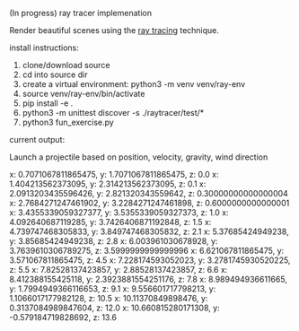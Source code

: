 (In progress) ray tracer implemenation

Render beautiful scenes using the [ray tracing](https://en.wikipedia.org/wiki/Ray_tracing_(graphics)) technique.

install instructions:

1. clone/download source
2. cd into source dir
3. create a virtual environment: python3 -m venv venv/ray-env
4. source venv/ray-env/bin/activate
5. pip install -e .
6. python3 -m unittest discover -s ./raytracer/test/*
7. python3 fun_exercise.py 

current output:

Launch a projectile based on position, velocity, gravity, wind direction

x: 0.7071067811865475, y: 1.7071067811865475, z: 0.0
x: 1.404213562373095, y: 2.314213562373095, z: 0.1
x: 2.0913203435596426, y: 2.821320343559642, z: 0.30000000000000004
x: 2.7684271247461902, y: 3.2284271247461898, z: 0.6000000000000001
x: 3.4355339059327377, y: 3.5355339059327373, z: 1.0
x: 4.092640687119285, y: 3.7426406871192848, z: 1.5
x: 4.739747468305833, y: 3.849747468305832, z: 2.1
x: 5.37685424949238, y: 3.85685424949238, z: 2.8
x: 6.003961030678928, y: 3.7639610306789275, z: 3.5999999999999996
x: 6.621067811865475, y: 3.571067811865475, z: 4.5
x: 7.228174593052023, y: 3.2781745930520225, z: 5.5
x: 7.82528137423857, y: 2.88528137423857, z: 6.6
x: 8.412388155425118, y: 2.3923881554251176, z: 7.8
x: 8.989494936611665, y: 1.7994949366116653, z: 9.1
x: 9.556601717798213, y: 1.1066017177982128, z: 10.5
x: 10.11370849898476, y: 0.3137084989847604, z: 12.0
x: 10.660815280171308, y: -0.579184719828692, z: 13.6       

